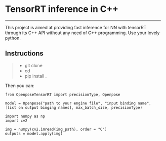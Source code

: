 TensorRT inference in C++
===================
----------
This project is aimed at providing fast inference for NN with tensorRT through its C++ API without any need of C++ programming. Use your lovely python.

Instructions
-------------
> - git clone
> - cd <project folder>
> - pip install .

Then you can:
```
from OpenposeTensorRT import precisionType, Openpose

model = Openpose("path to your engine file", "input binding name", [list on output binging names], max_batch_size, precisionType)

import numpy as np
import cv2

img = numpy(cv2.imread(img_path), order = "C")
outputs = model.apply(img)
```


